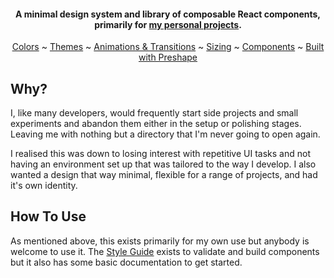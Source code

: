 <h4 align="center">A minimal design system and library of composable React components, primarily for  <a href="https://hogg.io" target="_blank">my personal projects</a>.</h4>

<p align="center">
  <a href="https://preshape.hogg.io/#Colors">Colors</a> ~
  <a href="https://preshape.hogg.io/#Themes">Themes</a> ~
  <a href="https://preshape.hogg.io/#Animations">Animations & Transitions</a> ~
  <a href="https://preshape.hogg.io/#Sizing">Sizing</a> ~
  <a href="https://preshape.hogg.io/#Components">Components</a> ~
  <a href="https://preshape.hogg.io/#BuiltWith">Built with Preshape</a>
</p>

## Why?

I, like many developers, would frequently start side projects and small experiments and abandon them either in the setup or polishing stages. Leaving me with nothing but a directory that I'm never going to open again.

I realised this was down to losing interest with repetitive UI tasks and not having an environment set up that was tailored to the way I develop. I also wanted a design that way minimal, flexible for a range of projects, and had it's own identity.

## How To Use

As mentioned above, this exists primarily for my own use but anybody is welcome to use it. The [Style Guide](https://preshape.hogg.io/) exists to validate and build components but it also has some basic documentation to get started.
